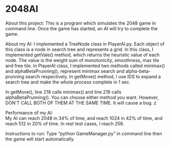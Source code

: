 # 2048AI

About this project: 
This is a program which simulates the 2048 game in command line. Once the game has started, an AI will try to complete the game.  

About my AI: 
I implemented a TreeNode class in PlayerAI.py. Each object of this class is a node in search tree and represents a grid. In this class, I implemented getVale() method, which returns the heuristic value of each node. The value is the weight sum of monotonicity, smoothness, max tile and free tile.   In PlayerAI class, I implemented two methods called minimax() and alphaBetaPrunning(), represent minimax search and alpha-beta-prunning search respectively. In getMove() method, I use IDS to expand a search tree and make the whole process complete in 1 sec.   

In getMove(), line 218 calls minimax() and line 219 calls alphaBetaPrunning(). You can choose either method you want. However, DON'T CALL BOTH OF THEM AT THE SAME TIME. It will cause a bug. z  

Performance of my AI:  
My AI can reach 2048 in 34% of time, and reach 1024 in 42% of time, and reach 512 in 20% of time. In rest test cases, I reach 256.   

Instructions to run: 
Type “python GameManager.py” in command line then the game will start automatically.
